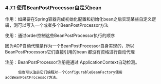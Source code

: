 ### 4.7.1 使用BeanPostProcessor自定义bean

作用：如果要在Spring容器完成初始化配置和初始化bean之后实现某些自定义逻辑，测可以写入一个或者多个BeanPostProcessor方法

使用：通过order控制这些BeanPostProcessor执行的顺序

因为AOP自动代理是作为一个BeanPostProcessor自身实现的，所以BeanPostProcessors它们直接引用的bean 都没有资格进行自动代理

注册：BeanPostProcessor注册是通过 ApplicationContext自动检测。

          但也可以注册它们编程对一个ConfigurableBeanFactory使用 addBeanPostProcessor方法。

